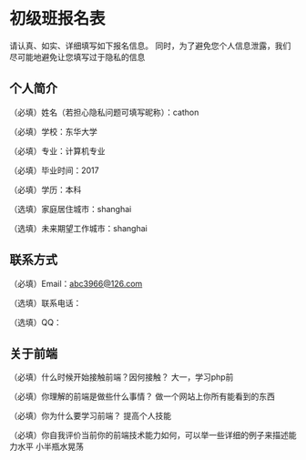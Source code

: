 # 初级班报名表

请认真、如实、详细填写如下报名信息。
同时，为了避免您个人信息泄露，我们尽可能地避免让您填写过于隐私的信息

## 个人简介

（必填）姓名（若担心隐私问题可填写昵称）：cathon

（必填）学校：东华大学

（必填）专业：计算机专业

（必填）毕业时间：2017

（必填）学历：本科

（选填）家庭居住城市：shanghai

（选填）未来期望工作城市：shanghai

## 联系方式

（必填）Email：abc3966@126.com  

（选填）联系电话：

（选填）QQ：

## 关于前端

（必填）什么时候开始接触前端？因何接触？
大一，学习php前

（必填）你理解的前端是做些什么事情？
做一个网站上你所有能看到的东西

（必填）你为什么要学习前端？
提高个人技能

（必填）你自我评价当前你的前端技术能力如何，可以举一些详细的例子来描述能力水平
小半瓶水晃荡
